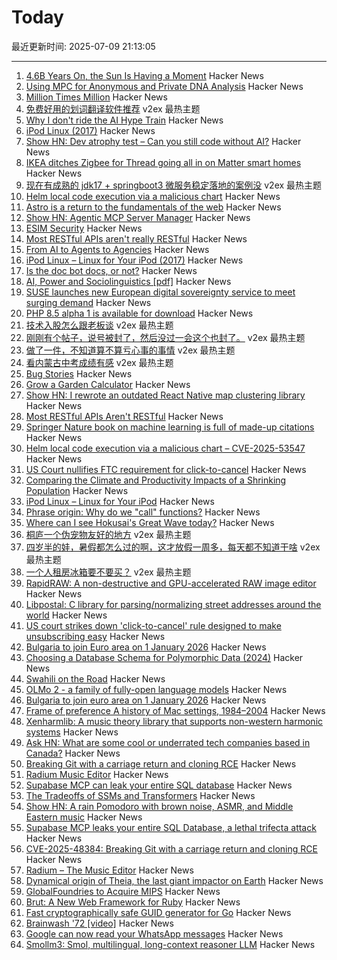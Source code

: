 # Today

最近更新时间: 2025-07-09 21:13:05

--- 
1. [4.6B Years On, the Sun Is Having a Moment](https://www.newyorker.com/news/annals-of-a-warming-planet/46-billion-years-on-the-sun-is-having-a-moment) Hacker News
2. [Using MPC for Anonymous and Private DNA Analysis](https://vishakh.blog/2025/07/08/using-mpc-for-anonymous-and-private-dna-analysis/) Hacker News
3. [Million Times Million](https://susam.net/million-times-million.html) Hacker News
4. [免费好用的划词翻译软件推荐](https://www.v2ex.com/t/1143953) v2ex 最热主题
5. [Why I don't ride the AI Hype Train](https://mertbulan.com/2025/06/26/why-i-dont-ride-the-ai-hype-train/) Hacker News
6. [iPod Linux (2017)](http://www.ipodlinux.org/) Hacker News
7. [Show HN: Dev atrophy test – Can you still code without AI?](https://news.ycombinator.com/item?id=44507369) Hacker News
8. [IKEA ditches Zigbee for Thread going all in on Matter smart homes](https://www.theverge.com/smart-home/701697/ikea-matter-thread-new-products-new-smart-home-strategy) Hacker News
9. [现在有成熟的 jdk17 + springboot3 微服务稳定落地的案例没](https://www.v2ex.com/t/1143899) v2ex 最热主题
10. [Helm local code execution via a malicious chart](https://github.com/helm/helm/security/advisories/GHSA-557j-xg8c-q2mm) Hacker News
11. [Astro is a return to the fundamentals of the web](https://websmith.studio/blog/astro-is-a-developers-dream/) Hacker News
12. [Show HN: Agentic MCP Server Manager](https://ddfourtwo.github.io/install-mcp/) Hacker News
13. [ESIM Security](https://security-explorations.com/esim-security.html) Hacker News
14. [Most RESTful APIs aren't really RESTful](https://florian-kraemer.net//software-architecture/2025/07/07/Most-RESTful-APIs-are-not-really-RESTful.html) Hacker News
15. [From AI to Agents to Agencies](https://blog.nishantsoni.com/p/from-ai-to-agents-to-agencies-the) Hacker News
16. [iPod Linux – Linux for Your iPod (2017)](http://www.ipodlinux.org/) Hacker News
17. [Is the doc bot docs, or not?](https://www.robinsloan.com/lab/what-are-we-even-doing-here/) Hacker News
18. [AI, Power and Sociolinguistics [pdf]](https://www.researchgate.net/profile/Ico-Maly-2/publication/385703534_AI_power_and_sociolinguistics/links/6813618cdf0e3f544f502f05/AI-power-and-sociolinguistics.pdf) Hacker News
19. [SUSE launches new European digital sovereignty service to meet surging demand](https://www.zdnet.com/article/suse-launches-new-european-digital-sovereignty-support-service-to-meet-surging-demand/) Hacker News
20. [PHP 8.5 alpha 1 is available for download](https://www.php.net/archive/2025.php) Hacker News
21. [技术入股怎么跟老板谈](https://www.v2ex.com/t/1143930) v2ex 最热主题
22. [刚刚有个帖子，说号被封了，然后没过一会这个也封了。](https://www.v2ex.com/t/1143927) v2ex 最热主题
23. [做了一件，不知道算不算亏心事的事情](https://www.v2ex.com/t/1143903) v2ex 最热主题
24. [看内蒙古中考成绩有感](https://www.v2ex.com/t/1143891) v2ex 最热主题
25. [Bug Stories](https://500mile.email/) Hacker News
26. [Grow a Garden Calculator](https://growagardencalculators.net/) Hacker News
27. [Show HN: I rewrote an outdated React Native map clustering library](https://github.com/suwi-lanji/rn-maps-clustering) Hacker News
28. [Most RESTful APIs Aren't RESTful](https://florian-kraemer.net//software-architecture/2025/07/07/Most-RESTful-APIs-are-not-really-RESTful.html) Hacker News
29. [Springer Nature book on machine learning is full of made-up citations](https://retractionwatch.com/2025/06/30/springer-nature-book-on-machine-learning-is-full-of-made-up-citations/) Hacker News
30. [Helm local code execution via a malicious chart – CVE-2025-53547](https://github.com/helm/helm/security/advisories/GHSA-557j-xg8c-q2mm) Hacker News
31. [US Court nullifies FTC requirement for click-to-cancel](https://arstechnica.com/tech-policy/2025/07/us-court-cancels-ftc-rule-that-would-have-made-canceling-subscriptions-easier/) Hacker News
32. [Comparing the Climate and Productivity Impacts of a Shrinking Population](https://www.nber.org/papers/w33932) Hacker News
33. [iPod Linux – Linux for Your iPod](http://www.ipodlinux.org/) Hacker News
34. [Phrase origin: Why do we "call" functions?](https://quuxplusone.github.io/blog/2025/04/04/etymology-of-call/) Hacker News
35. [Where can I see Hokusai's Great Wave today?](https://greatwavetoday.com/) Hacker News
36. [桐庐一个伪宠物友好的地方](https://www.v2ex.com/t/1143901) v2ex 最热主题
37. [四岁半的娃，暑假都怎么过的啊，这才放假一周多，每天都不知道干啥](https://www.v2ex.com/t/1143893) v2ex 最热主题
38. [一个人租房冰箱要不要买？](https://www.v2ex.com/t/1143890) v2ex 最热主题
39. [RapidRAW: A non-destructive and GPU-accelerated RAW image editor](https://github.com/CyberTimon/RapidRAW) Hacker News
40. [Libpostal: C library for parsing/normalizing street addresses around the world](https://github.com/openvenues/libpostal) Hacker News
41. [US court strikes down 'click-to-cancel' rule designed to make unsubscribing easy](https://www.theguardian.com/us-news/2025/jul/08/court-click-to-cancel-ruling) Hacker News
42. [Bulgaria to join Euro area on 1 January 2026](https://www.ecb.europa.eu//press/pr/date/2025/html/ecb.pr250708~b9676a9fa8.en.html) Hacker News
43. [Choosing a Database Schema for Polymorphic Data (2024)](https://www.dolthub.com/blog/2024-06-25-polymorphic-associations/) Hacker News
44. [Swahili on the Road](https://www.historytoday.com/archive/behind-times/swahili-road) Hacker News
45. [OLMo 2 - a family of fully-open language models](https://allenai.org/olmo) Hacker News
46. [Bulgaria to join euro area on 1 January 2026](https://www.ecb.europa.eu//press/pr/date/2025/html/ecb.pr250708~b9676a9fa8.en.html) Hacker News
47. [Frame of preference A history of Mac settings, 1984–2004](https://aresluna.org/frame-of-preference/) Hacker News
48. [Xenharmlib: A music theory library that supports non-western harmonic systems](https://xenharmlib.readthedocs.io/en/latest/) Hacker News
49. [Ask HN: What are some cool or underrated tech companies based in Canada?](https://news.ycombinator.com/item?id=44503952) Hacker News
50. [Breaking Git with a carriage return and cloning RCE](https://dgl.cx/2025/07/git-clone-submodule-cve-2025-48384) Hacker News
51. [Radium Music Editor](http://users.notam02.no/~kjetism/radium/) Hacker News
52. [Supabase MCP can leak your entire SQL database](https://www.generalanalysis.com/blog/supabase-mcp-blog) Hacker News
53. [The Tradeoffs of SSMs and Transformers](https://goombalab.github.io/blog/2025/tradeoffs/) Hacker News
54. [Show HN: A rain Pomodoro with brown noise, ASMR, and Middle Eastern music](https://forgetoolz.com/rain-pomodoro) Hacker News
55. [Supabase MCP leaks your entire SQL Database, a lethal trifecta attack](https://simonwillison.net/2025/Jul/6/supabase-mcp-lethal-trifecta/) Hacker News
56. [CVE-2025-48384: Breaking Git with a carriage return and cloning RCE](https://dgl.cx/2025/07/git-clone-submodule-cve-2025-48384) Hacker News
57. [Radium – The Music Editor](http://users.notam02.no/~kjetism/radium/) Hacker News
58. [Dynamical origin of Theia, the last giant impactor on Earth](https://arxiv.org/abs/2507.01826) Hacker News
59. [GlobalFoundries to Acquire MIPS](https://mips.com/press-releases/gf-mips/) Hacker News
60. [Brut: A New Web Framework for Ruby](https://naildrivin5.com/blog/2025/07/08/brut-a-new-web-framework-for-ruby.html) Hacker News
61. [Fast cryptographically safe GUID generator for Go](https://github.com/sdrapkin/guid) Hacker News
62. [Brainwash '72 [video]](https://archive.org/details/Brainwash72) Hacker News
63. [Google can now read your WhatsApp messages](https://www.neowin.net/guides/google-can-now-read-your-whatsapp-messages-heres-how-to-stop-it/) Hacker News
64. [Smollm3: Smol, multilingual, long-context reasoner LLM](https://huggingface.co/blog/smollm3) Hacker News
